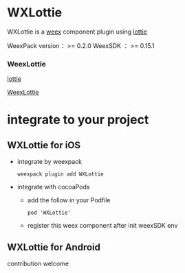 # WXLottie
WXLottie is a [weex](https://github.com/apache/incubator-weex) component  plugin using [lottie](https://github.com/airbnb/lottie-ios)

WeexPack version： >= 0.2.0
WeexSDK ： >= 0.15.1

### WeexLottie

[lottie](https://github.com/airbnb/lottie-ios)

[WeexLottie](https://github.com/acton393/WeexLottie)

# integrate to your project
## WXLottie for iOS 
- integrate by weexpack

  ```
  weexpack plugin add WXLottie
  ```
- integrate with cocoaPods
   - add the follow in your Podfile
  
      ```
      pod 'WXLottie'
      ```
   - register this weex component after init weexSDK env

## WXLottie for Android

contribution welcome
  
  
